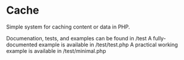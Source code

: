 # Cache
Simple system for caching content or data in PHP.

Documenation, tests, and examples can be found in /test
A fully-documented example is available in /test/test.php
A practical working example is available in /test/minimal.php
